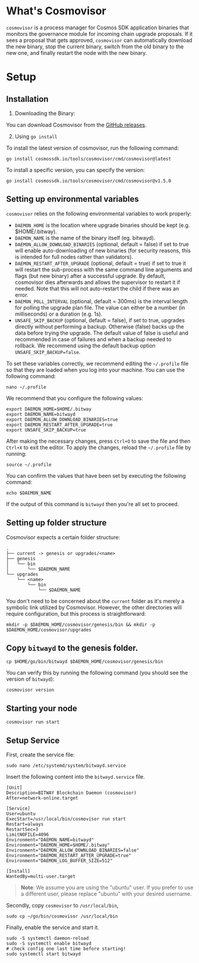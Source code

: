 # What's Cosmovisor

`cosmovisor` is a process manager for Cosmos SDK application binaries that monitors the governance module for incoming chain upgrade proposals. If it sees a proposal that gets approved, `cosmovisor` can automatically download the new binary, stop the current binary, switch from the old binary to the new one, and finally restart the node with the new binary.

# Setup
## Installation

1. Downloading the Binary:
    
You can download Cosmovisor from the [GitHub releases](https://github.com/cosmos/cosmos-sdk/releases/tag/cosmovisor%2Fv1.5.0).

2. Using `go install`

To install the latest version of cosmovisor, run the following command:
```shell
go install cosmossdk.io/tools/cosmovisor/cmd/cosmovisor@latest
```
To install a specific version, you can specify the version:
```shell
go install cosmossdk.io/tools/cosmovisor/cmd/cosmovisor@v1.5.0
```

## Setting up environmental variables

`cosmovisor` relies on the following environmental variables to work properly:

 - `DAEMON_HOME` is the location where upgrade binaries should be kept (e.g. $HOME/.bitway).
 - `DAEMON_NAME` is the name of the binary itself (eg. bitwayd).
 - `DAEMON_ALLOW_DOWNLOAD_BINARIES` (optional, default = false) if set to true will enable auto-downloading of new binaries (for security reasons, this is intended for full nodes rather than validators).
 - `DAEMON_RESTART_AFTER_UPGRADE` (optional, default = true) if set to true it will restart the sub-process with the same command line arguments and flags (but new binary) after a successful upgrade. By default, cosmovisor dies afterwards and allows the supervisor to restart it if needed. Note that this will not auto-restart the child if there was an error.
 - `DAEMON_POLL_INTERVAL` (optional, default = 300ms) is the interval length for polling the upgrade plan file. The value can either be a number (in milliseconds) or a duration (e.g. 1s).
 - `UNSAFE_SKIP_BACKUP` (optional, default = false), if set to true, upgrades directly without performing a backup. Otherwise (false) backs up the data before trying the upgrade. The default value of false is useful and recommended in case of failures and when a backup needed to rollback. We recommend using the default backup option `UNSAFE_SKIP_BACKUP=false`.

To set these variables correctly, we recommend editing the `~/.profile` file so that they are loaded when you log into your machine. You can use the following command:

```shell
nano ~/.profile
```

We recommend that you configure the following values:

```shell
export DAEMON_HOME=$HOME/.bitway
export DAEMON_NAME=bitwayd
export DAEMON_ALLOW_DOWNLOAD_BINARIES=true
export DAEMON_RESTART_AFTER_UPGRADE=true
export UNSAFE_SKIP_BACKUP=true
```

After making the necessary changes, press `Ctrl+O` to save the file and then `Ctrl+X` to exit the editor. To apply the changes, reload the `~/.profile` file by running:

```shell
source ~/.profile
```
You can confirm the values that have been set by executing the following command:





```shell
echo $DAEMON_NAME
```
If the output of this command is `bitwayd` then you're all set to proceed.

## Setting up folder structure

Cosmovisor expects a certain folder structure:
```shell
.
├── current -> genesis or upgrades/<name>
├── genesis
│   └── bin
│       └── $DAEMON_NAME
└── upgrades
    └── <name>
        └── bin
            └── $DAEMON_NAME
```
You don't need to be concerned about the `current` folder as it's merely a symbolic link utilized by Cosmovisor. However, the other directories will require configuration, but this process is straightforward:
```shell
mkdir -p $DAEMON_HOME/cosmovisor/genesis/bin && mkdir -p $DAEMON_HOME/cosmovisor/upgrades
```

## Copy `bitwayd` to the genesis folder.

```shell
cp $HOME/go/bin/bitwayd $DAEMON_HOME/cosmovisor/genesis/bin
```

You can verify this by running the following command (you should see the version of `bitwayd`):

```shell
cosmovisor version
```

## Starting your node
```shell
cosmovisor run start
```

## Setup Service
First, create the service file:
```shell
sudo nano /etc/systemd/system/bitwayd.service
```
Insert the following content into the `bitwayd.service` file.

```shell
[Unit]
Description=BITWAY Blockchain Daemon (cosmovisor)
After=network-online.target

[Service]
User=ubuntu
ExecStart=/usr/local/bin/cosmovisor run start
Restart=always
RestartSec=3
LimitNOFILE=4096
Environment="DAEMON_NAME=bitwayd"
Environment="DAEMON_HOME=$HOME/.bitway"
Environment="DAEMON_ALLOW_DOWNLOAD_BINARIES=false"
Environment="DAEMON_RESTART_AFTER_UPGRADE=true"
Environment="DAEMON_LOG_BUFFER_SIZE=512"

[Install]
WantedBy=multi-user.target
```
> **Note**: We assume you are using the "ubuntu" user. If you prefer to use a different user, please replace "ubuntu" with your desired username.

Secondly, copy `cosmovisor` to `/usr/local/bin`,
```shell
sudo cp ~/go/bin/cosmovisor /usr/local/bin
```

Finally, enable the service and start it.
```shell
sudo -S systemctl daemon-reload
sudo -S systemctl enable bitwayd
# check config one last time before starting!
sudo systemctl start bitwayd
```